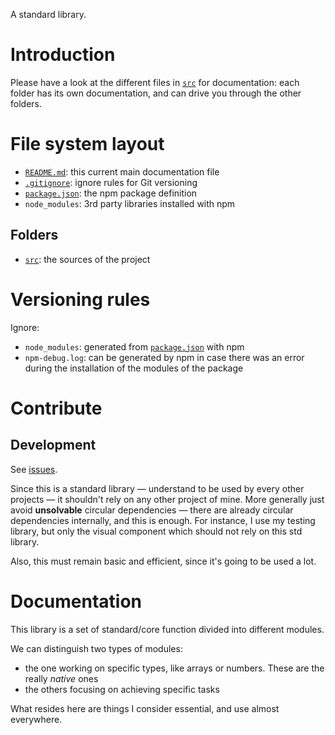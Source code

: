 A standard library.

# Introduction

Please have a look at the different files in [`src`](./src) for documentation: each folder has its own documentation, and can drive you through the other folders.

# File system layout

* [`README.md`](./README.md): this current main documentation file
* [`.gitignore`](./.gitignore): ignore rules for Git versioning
* [`package.json`](./package.json): the npm package definition
* `node_modules`: 3rd party libraries installed with npm

## Folders

* [`src`](./src): the sources of the project

# Versioning rules

Ignore:

* `node_modules`: generated from [`package.json`](./package.json) with npm
* `npm-debug.log`: can be generated by npm in case there was an error during the installation of the modules of the package

# Contribute

## Development

See [issues](https://github.com/ymeine/std/issues).

Since this is a standard library — understand to be used by every other projects — it shouldn't rely on any other project of mine. More generally just avoid __unsolvable__ circular dependencies — there are already circular dependencies internally, and this is enough. For instance, I use my testing library, but only the visual component which should not rely on this std library.

Also, this must remain basic and efficient, since it's going to be used a lot.

# Documentation

This library is a set of standard/core function divided into different modules.

We can distinguish two types of modules:

* the one working on specific types, like arrays or numbers. These are the really _native_ ones
* the others focusing on achieving specific tasks

What resides here are things I consider essential, and use almost everywhere.
